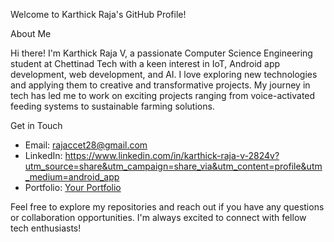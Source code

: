 Welcome to Karthick Raja's GitHub Profile!

About Me

Hi there! I'm Karthick Raja V, a passionate Computer Science Engineering student at Chettinad Tech with a keen interest in IoT, Android app development, web development, and AI. I love exploring new technologies and applying them to creative and transformative projects. My journey in tech has led me to work on exciting projects ranging from voice-activated feeding systems to sustainable farming solutions.

Get in Touch

- Email: rajaccet28@gmail.com
- LinkedIn: https://www.linkedin.com/in/karthick-raja-v-2824v?utm_source=share&utm_campaign=share_via&utm_content=profile&utm_medium=android_app
- Portfolio: [Your Portfolio](#)

Feel free to explore my repositories and reach out if you have any questions or collaboration opportunities. I'm always excited to connect with fellow tech enthusiasts!
